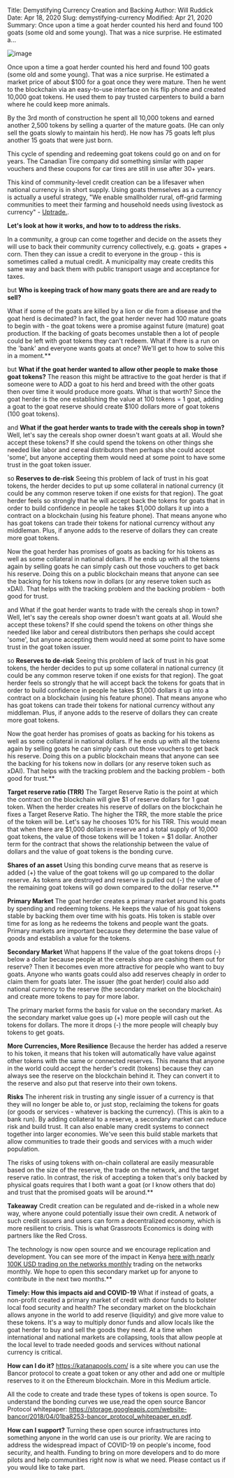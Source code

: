 Title: Demystifying Currency Creation and Backing
Author: Will Ruddick
Date: Apr 18, 2020
Slug: demystifying-currency
Modified: Apr 21, 2020
Summary: Once upon a time a goat herder counted his herd and found 100 goats (some old and some young). That was a nice surprise. He estimated a...

![image](images/blog/demystifying-currency1.webp)

Once upon a time a goat herder counted his herd and found 100 goats
(some old and some young). That was a nice surprise. He estimated a
market price of about $100 for a goat once they were mature. Then he
went to the blockchain via an easy-to-use interface on his flip phone
and created 10,000 goat tokens. He used them to pay trusted carpenters
to build a barn where he could keep more animals.

By the 3rd month of construction he spent all 10,000 tokens and earned
another 2,500 tokens by selling a quarter of the mature goats. (He can
only sell the goats slowly to maintain his herd). He now has 75 goats
left plus another 15 goats that were just born.

This cycle of spending and redeeming goat tokens could go on and on for
years. The Canadian Tire company did something similar with paper
vouchers and these coupons for car tires are still in use after 30+
years.

This kind of community-level credit creation can be a lifesaver when
national currency is in short supply. Using goats themselves as a
currency is actually a useful strategy, "We enable smallholder rural,
off-grid farming communities to meet their farming and household needs
using livestock as currency" - [Uptrade.](https://uptrade.org/).

**Let's look at how it works, and how to to address the risks.**

In a community, a group can come together and decide on the assets they
will use to back their community currency collectively, e.g. goats +
grapes + corn. Then they can issue a credit to everyone in the group -
this is sometimes called a mutual credit. A municipality may create
credits this same way and back them with public transport usage and
acceptance for taxes.

but **Who is keeping track of how many goats there are and are ready to
sell?**

What if some of the goats are killed by a lion or die from a disease and
the goat herd is decimated? In fact, the goat herder never had 100
mature goats to begin with - the goat tokens were a promise against
future (mature) goat production. If the backing of goats becomes
unstable then a lot of people could be left with goat tokens they can't
redeem. What if there is a run on the 'bank' and everyone wants goats
at once? We'll get to how to solve this in a moment.\*\*

but **What if the goat herder wanted to allow other people to make those
goat tokens?** The reason this might be attractive to the goat herder is
that if someone were to ADD a goat to his herd and breed with the other
goats then over time it would produce more goats. What is that worth?
Since the goat herder is the one establishing the value at 100 tokens =
1 goat, adding a goat to the goat reserve should create $100 dollars
more of goat tokens (100 goat tokens).

and **What if the goat herder wants to trade with the cereals shop in
town?** Well, let's say the cereals shop owner doesn't want goats at
all. Would she accept these tokens? If she could spend the tokens on
other things she needed like labor and cereal distributors then perhaps
she could accept 'some', but anyone accepting them would need at some
point to have some trust in the goat token issuer.

so **Reserves to de-risk** Seeing this problem of lack of trust in his
goat tokens, the herder decides to put up some collateral in national
currency (it could be any common reserve token if one exists for that
region). The goat herder feels so strongly that he will accept back the
tokens for goats that in order to build confidence in people he takes
$1,000 dollars it up into a contract on a blockchain (using his feature
phone). That means anyone who has goat tokens can trade their tokens for
national currency without any middleman. Plus, if anyone adds to the
reserve of dollars they can create more goat tokens.

Now the goat herder has promises of goats as backing for his tokens as
well as some collateral in national dollars. If he ends up with all the
tokens again by selling goats he can simply cash out those vouchers to
get back his reserve. Doing this on a public blockchain means that
anyone can see the backing for his tokens now in dollars (or any reserve
token such as xDAI). That helps with the tracking problem and the
backing problem - both good for trust.

and What if the goat herder wants to trade with the cereals shop in
town? Well, let's say the cereals shop owner doesn't want goats at all.
Would she accept these tokens? If she could spend the tokens on other
things she needed like labor and cereal distributors then perhaps she
could accept 'some', but anyone accepting them would need at some
point to have some trust in the goat token issuer.

so **Reserves to de-risk** Seeing this problem of lack of trust in his
goat tokens, the herder decides to put up some collateral in national
currency (it could be any common reserve token if one exists for that
region). The goat herder feels so strongly that he will accept back the
tokens for goats that in order to build confidence in people he takes
$1,000 dollars it up into a contract on a blockchain (using his feature
phone). That means anyone who has goat tokens can trade their tokens for
national currency without any middleman. Plus, if anyone adds to the
reserve of dollars they can create more goat tokens.

Now the goat herder has promises of goats as backing for his tokens as
well as some collateral in national dollars. If he ends up with all the
tokens again by selling goats he can simply cash out those vouchers to
get back his reserve. Doing this on a public blockchain means that
anyone can see the backing for his tokens now in dollars (or any reserve
token such as xDAI). That helps with the tracking problem and the
backing problem - both good for trust.\*\*

**Target reserve ratio (TRR)** The Target Reserve Ratio is the point at
which the contract on the blockchain will give $1 of reserve dollars
for 1 goat token. When the herder creates his reserve of dollars on the
blockchain he fixes a Target Reserve Ratio. The higher the TRR, the more
stable the price of the token will be. Let's say he chooses 10% for his
TRR. This would mean that when there are $1,000 dollars in reserve and
a total supply of 10,000 goat tokens, the value of those tokens will be
1 token = $1 dollar. Another term for the contract that shows the
relationship between the value of dollars and the value of goat tokens
is the bonding curve.

**Shares of an asset** Using this bonding curve means that as reserve is
added (+) the value of the goat tokens will go up compared to the dollar
reserve. As tokens are destroyed and reserve is pulled out (-) the value
of the remaining goat tokens will go down compared to the dollar
reserve.\*\*

**Primary Market** The goat herder creates a primary market around his
goats by spending and redeeming tokens. He keeps the value of his goat
tokens stable by backing them over time with his goats. His token is
stable over time for as long as he redeems the tokens and people want
the goats. Primary markets are important because they determine the base
value of goods and establish a value for the tokens.

**Secondary Market** What happens If the value of the goat tokens drops
(-) below a dollar because people at the cereals shop are cashing them
out for reserve? Then it becomes even more attractive for people who
want to buy goats. Anyone who wants goats could also add reserves
cheaply in order to claim them for goats later. The issuer (the goat
herder) could also add national currency to the reserve (the secondary
market on the blockchain) and create more tokens to pay for more labor.

The primary market forms the basis for value on the secondary market. As
the secondary market value goes up (+) more people will cash out the
tokens for dollars. The more it drops (-) the more people will cheaply
buy tokens to get goats.

**More Currencies, More Resilience** Because the herder has added a
reserve to his token, it means that his token will automatically have
value against other tokens with the same or connected reserves. This
means that anyone in the world could accept the herder's credit (tokens)
because they can always see the reserve on the blockchain behind it.
They can convert it to the reserve and also put that reserve into their
own tokens.

**Risks** The inherent risk in trusting any single issuer of a currency
is that they will no longer be able to, or just stop, reclaiming the
tokens for goats (or goods or services - whatever is backing the
currency). (This is akin to a bank run). By adding collateral to a
reserve, a secondary market can reduce risk and build trust. It can also
enable many credit systems to connect together into larger economies.
We've seen this build stable markets that allow communities to trade
their goods and services with a much wider population.

The risks of using tokens with on-chain collateral are easily measurable
based on the size of the reserve, the trade on the network, and the
target reserve ratio. In contrast, the risk of accepting a token that's
only backed by physical goats requires that I both want a goat (or I
know others that do) and trust that the promised goats will be
around.\*\*

**Takeaway** Credit creation can be regulated and de-risked in a whole
new way, where anyone could potentially issue their own credit. A
network of such credit issuers and users can form a decentralized
economy, which is more resilient to crisis. This is what Grassroots
Economics is doing with partners like the Red Cross.

The technology is now open source and we encourage replication and
development. You can see more of the impact in Kenya [here with nearly
100K USD trading on the networks
monthly](https://www.grassrootseconomics.org/post/crisis-supply-chains)
trading on the networks monthly. We hope to open this secondary market
up for anyone to contribute in the next two months.\*\*

**Timely: How this impacts aid and COVID-19** What if instead of goats,
a non-profit created a primary market of credit with donor funds to
bolster local food security and health? The secondary market on the
blockchain allows anyone in the world to add reserve (liquidity) and
give more value to these tokens. It's a way to multiply donor funds and
allow locals like the goat herder to buy and sell the goods they need.
At a time when international and national markets are collapsing, tools
that allow people at the local level to trade needed goods and services
without national currency is critical.

**How can I do it?** <https://katanapools.com/> is a site where you can
use the Bancor protocol to create a goat token or any other and add one
or multiple reserves to it on the Ethereum blockchain. More in this
Medium article.

All the code to create and trade these types of tokens is open source.
To understand the bonding curves we use,read the open source Bancor
Protocol whitepaper:
<https://storage.googleapis.com/website-bancor/2018/04/01ba8253-bancor_protocol_whitepaper_en.pdf>.

**How can I support?** Turning these open source infrastructures into
something anyone in the world can use is our priority. We are racing to
address the widespread impact of COVID-19 on people's income, food
security, and health. Funding to bring on more developers and to do more
pilots and help communities right now is what we need. Please contact us
if you would like to take part.
